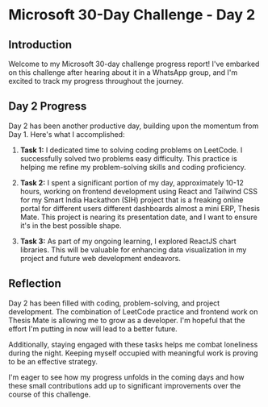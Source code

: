 # Microsoft 30-Day Challenge - Day 2

## Introduction

Welcome to my Microsoft 30-day challenge progress report! I've embarked on this challenge after hearing about it in a WhatsApp group, and I'm excited to track my progress throughout the journey.

## Day 2 Progress

Day 2 has been another productive day, building upon the momentum from Day 1. Here's what I accomplished:

1. **Task 1:** I dedicated time to solving coding problems on LeetCode. I successfully solved two problems easy difficulty. This practice is helping me refine my problem-solving skills and coding proficiency.

2. **Task 2:** I spent a significant portion of my day, approximately 10-12 hours, working on frontend development using React and Tailwind CSS for my Smart India Hackathon (SIH) project that is a freaking online portal for different users different dashboards almost a mini ERP, Thesis Mate. This project is nearing its presentation date, and I want to ensure it's in the best possible shape.

3. **Task 3:** As part of my ongoing learning, I explored ReactJS chart libraries. This will be valuable for enhancing data visualization in my project and future web development endeavors.

## Reflection

Day 2 has been filled with coding, problem-solving, and project development. The combination of LeetCode practice and frontend work on Thesis Mate is allowing me to grow as a developer. I'm hopeful that the effort I'm putting in now will lead to a better future.

Additionally, staying engaged with these tasks helps me combat loneliness during the night. Keeping myself occupied with meaningful work is proving to be an effective strategy.

I'm eager to see how my progress unfolds in the coming days and how these small contributions add up to significant improvements over the course of this challenge.
